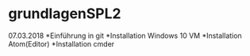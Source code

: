 # grundlagenSPL2

07.03.2018
*Einführung in git
*Installation Windows 10 VM
*Installation Atom(Editor)
*Installation cmder

